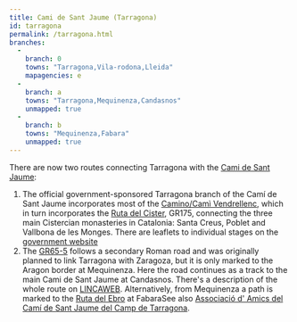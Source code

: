 ```yaml
---
title: Cami de Sant Jaume (Tarragona)
id: tarragona
permalink: /tarragona.html
branches:
  -
    branch: 0
    towns: "Tarragona,Vila-rodona,Lleida"
    mapagencies: e
  -
    branch: a
    towns: "Tarragona,Mequinenza,Candasnos"
    unmapped: true
  -
    branch: b
    towns: "Mequinenza,Fabara"
    unmapped: true
---
```


There are now two routes connecting Tarragona with the [Cami de Sant Jaume][0]:

1. The official government-sponsored Tarragona branch of the Camí de Sant Jaume incorporates most of the [Camino/Camì Vendrellenc][1], which in turn incorporates the [Ruta del Cister][2], GR175, connecting the three main Cistercian monasteries in Catalonia: Santa Creus, Poblet and Vallbona de les Monges. There are leaflets to individual stages on the [government website][3]
2. The [GR65-5][4] follows a secondary Roman road and was originally planned to link Tarragona with Zaragoza, but it is only marked to the Aragon border at Mequinenza. Here the road continues as a track to the main Cami de Sant Jaume at Candasnos. There's a description of the whole route on [LINCAWEB][5]. Alternatively, from Mequinenza a path is marked to the [Ruta del Ebro][6] at FabaraSee also [Associació d' Amics del Camí de Sant Jaume del Camp de Tarragona][7].

[0]: jaume.html
[1]: vendrell.html
[2]: http://www.larutadelcister.info/
[3]: http://www.gencat.cat/diue/serveis/publicacions/turisme/tramscsj/index.html
[4]: http://www.feec.org/examples/servlet/Sender?idsender=178
[5]: http://www.cercat.com/LINCAWEB/htm/galicia.htm
[6]: ebro.html
[7]: http://camisantjaumetarragona.iespana.es/